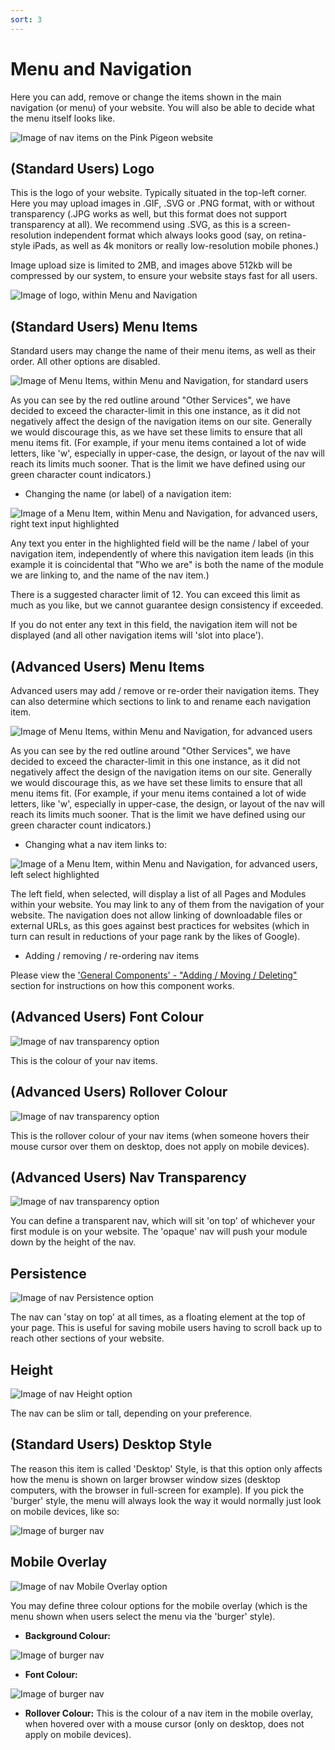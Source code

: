 ```yaml
---
sort: 3
---
```


# Menu and Navigation

Here you can add, remove or change the items shown in the main navigation (or menu) of your website. You will also be able to decide what the menu itself looks like.

![Image of nav items on the Pink Pigeon website](https://raw.githubusercontent.com/pinkpigeondocs/Pink-Pigeon-Documentation/master/docs/5_Pages/images/nav_menu_items_online.png)

## (Standard Users) Logo

This is the logo of your website. Typically situated in the top-left corner. Here you may upload images in .GIF, .SVG or .PNG format, with or without transparency (.JPG works as well, but this format does not support transparency at all). We recommend using .SVG, as this is a screen-resolution independent format which always looks good (say, on retina-style iPads, as well as 4k monitors or really low-resolution mobile phones.)

Image upload size is limited to 2MB, and images above 512kb will be compressed by our system, to ensure your website stays fast for all users.

![Image of logo, within Menu and Navigation](https://raw.githubusercontent.com/pinkpigeondocs/Pink-Pigeon-Documentation/master/docs/5_Pages/images/nav_logo.png)

## (Standard Users) Menu Items

Standard users may change the name of their menu items, as well as their order. All other options are disabled.

![Image of Menu Items, within Menu and Navigation, for standard users](https://raw.githubusercontent.com/pinkpigeondocs/Pink-Pigeon-Documentation/master/docs/5_Pages/images/nav_menu_items_standard_user.png)

As you can see by the red outline around "Other Services", we have decided to exceed the character-limit in this one instance, as it did not negatively affect the design of the navigation items on our site. Generally we would discourage this, as we have set these limits to ensure that all menu items fit. (For example, if your menu items contained a lot of wide letters, like 'w', especially in upper-case, the design, or layout of the nav will reach its limits much sooner. That is the limit we have defined using our green character count indicators.)

- Changing the name (or label) of a navigation item:

![Image of a Menu Item, within Menu and Navigation, for advanced users, right text input highlighted](https://raw.githubusercontent.com/pinkpigeondocs/Pink-Pigeon-Documentation/master/docs/5_Pages/images/nav_menu_items_right_input.png)

Any text you enter in the highlighted field will be the name / label of your navigation item, independently of where this navigation item leads (in this example it is coincidental that "Who we are" is both the name of the module we are linking to, and the name of the nav item.)

There is a suggested character limit of 12. You can exceed this limit as much as you like, but we cannot guarantee design consistency if exceeded.

If you do not enter any text in this field, the navigation item will not be displayed (and all other navigation items will 'slot into place').

## (Advanced Users) Menu Items

Advanced users may add / remove or re-order their navigation items. They can also determine which sections to link to and rename each navigation item.

![Image of Menu Items, within Menu and Navigation, for advanced users](https://raw.githubusercontent.com/pinkpigeondocs/Pink-Pigeon-Documentation/master/docs/5_Pages/images/nav_menu_items_advanced_user.png)

As you can see by the red outline around "Other Services", we have decided to exceed the character-limit in this one instance, as it did not negatively affect the design of the navigation items on our site. Generally we would discourage this, as we have set these limits to ensure that all menu items fit. (For example, if your menu items contained a lot of wide letters, like 'w', especially in upper-case, the design, or layout of the nav will reach its limits much sooner. That is the limit we have defined using our green character count indicators.)

- Changing what a nav item links to:

![Image of a Menu Item, within Menu and Navigation, for advanced users, left select highlighted](https://raw.githubusercontent.com/pinkpigeondocs/Pink-Pigeon-Documentation/master/docs/5_Pages/images/nav_menu_items_left_select.png)

The left field, when selected, will display a list of all Pages and Modules within your website. You may link to any of them from the navigation of your website. The navigation does not allow linking of downloadable files or external URLs, as this goes against best practices for websites (which in turn can result in reductions of your page rank by the likes of Google).

- Adding / removing / re-ordering nav items

Please view the ['General Components' - "Adding / Moving / Deleting"][genaddmove] section for instructions on how this component works.

## (Advanced Users) Font Colour

![Image of nav transparency option](https://raw.githubusercontent.com/pinkpigeondocs/Pink-Pigeon-Documentation/master/docs/5_Pages/images/nav_font_colour.png)

This is the colour of your nav items.

## (Advanced Users) Rollover Colour

![Image of nav transparency option](https://raw.githubusercontent.com/pinkpigeondocs/Pink-Pigeon-Documentation/master/docs/5_Pages/images/nav_rollover_colour.png)

This is the rollover colour of your nav items (when someone hovers their mouse cursor over them on desktop, does not apply on mobile devices).

## (Advanced Users) Nav Transparency

![Image of nav transparency option](https://raw.githubusercontent.com/pinkpigeondocs/Pink-Pigeon-Documentation/master/docs/5_Pages/images/nav_transparency.png)

You can define a transparent nav, which will sit 'on top' of whichever your first module is on your website. The 'opaque' nav will push your module down by the height of the nav.

## Persistence

![Image of nav Persistence option](https://raw.githubusercontent.com/pinkpigeondocs/Pink-Pigeon-Documentation/master/docs/5_Pages/images/nav_persistence.png)

The nav can 'stay on top' at all times, as a floating element at the top of your page. This is useful for saving mobile users having to scroll back up to reach other sections of your website.

## Height

![Image of nav Height option](https://raw.githubusercontent.com/pinkpigeondocs/Pink-Pigeon-Documentation/master/docs/5_Pages/images/nav_height.png)

The nav can be slim or tall, depending on your preference.

## (Standard Users) Desktop Style

The reason this item is called 'Desktop' Style, is that this option only affects how the menu is shown on larger browser window sizes (desktop computers, with the browser in full-screen for example).
If you pick the 'burger' style, the menu will always look the way it would normally just look on mobile devices, like so:

![Image of burger nav](https://raw.githubusercontent.com/pinkpigeondocs/Pink-Pigeon-Documentation/master/docs/5_Pages/images/nav_burger_style.png)

[genaddmove]: https://pinkpigeondocs.github.io/Pink-Pigeon-Documentation/4_General_Components/1_adding_moving_deleting.html

## Mobile Overlay

![Image of nav Mobile Overlay option](https://raw.githubusercontent.com/pinkpigeondocs/Pink-Pigeon-Documentation/master/docs/5_Pages/images/mobile_overlay.png)

You may define three colour options for the mobile overlay (which is the menu shown when users select the menu via the 'burger' style).

- **Background Colour:**

![Image of burger nav](https://raw.githubusercontent.com/pinkpigeondocs/Pink-Pigeon-Documentation/master/docs/5_Pages/images/nav_mobile_overlay_background.png)

- **Font Colour:**

![Image of burger nav](https://raw.githubusercontent.com/pinkpigeondocs/Pink-Pigeon-Documentation/master/docs/5_Pages/images/nav_mobile_overlay_font_colour.png)


- **Rollover Colour:** This is the colour of a nav item in the mobile overlay, when hovered over with a mouse cursor (only on desktop, does not apply on mobile devices).